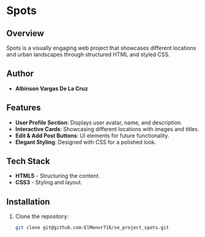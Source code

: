 # Spots

## Overview
Spots is a visually engaging web project that showcases different locations and urban landscapes through structured HTML and styled CSS.

## Author
- **Albinson Vargas De La Cruz**

## Features
- **User Profile Section**: Displays user avatar, name, and description.
- **Interactive Cards**: Showcasing different locations with images and titles.
- **Edit & Add Post Buttons**: UI elements for future functionality.
- **Elegant Styling**: Designed with CSS for a polished look.

## Tech Stack
- **HTML5** - Structuring the content.
- **CSS3** - Styling and layout.

## Installation
1. Clone the repository:
   ```sh
   git clone git@github.com:ElMenor716/se_project_spots.git
